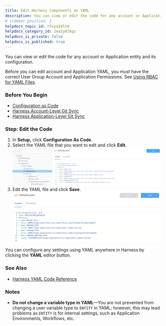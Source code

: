 ```yaml
---
title: Edit Harness Components as YAML
description: You can view or edit the code for any account or Application entity and its configuration. Before you can edit account and Application YAML, you must have the correct User Group Account and Applicati…
# sidebar_position: 2
helpdocs_topic_id: r5vya3dlt0
helpdocs_category_id: 2ea2y01kgz
helpdocs_is_private: false
helpdocs_is_published: true
---
```


You can view or edit the code for any account or Application entity and its configuration.

Before you can edit account and Application YAML, you must have the correct User Group Account and Application Permissions. See [Using RBAC for YAML Files](configuration-as-code.md#using-rbac-for-yaml-files).

### Before You Begin

* [Configuration as Code](configuration-as-code.md)
* [Harness Account-Level Git Sync](harness-account-level-sync.md)
* [Harness Application-Level Git Sync](harness-application-level-sync.md)

### Step: Edit the Code

1. In **Setup,** click **Configuration As Code**.
2. Select the YAML file that you want to edit and click **Edit**.![](./static/edit-the-code-in-harness-44.png)
3. Edit the YAML file and click **Save**.![](./static/edit-the-code-in-harness-45.png)

You can configure any settings using YAML anywhere in Harness by clicking the **YAML** editor button.

### See Also

* [Harness YAML Code Reference](../techref-category/configuration-as-code-yaml/harness-yaml-code-reference.md)

### Notes

* **Do not change a variable type in YAML**—You are not prevented from changing a user variable type to `ENTITY` in YAML; however, this may lead problems as `ENTITY` is for internal settings, such as Application Environments, Workflows, etc.

